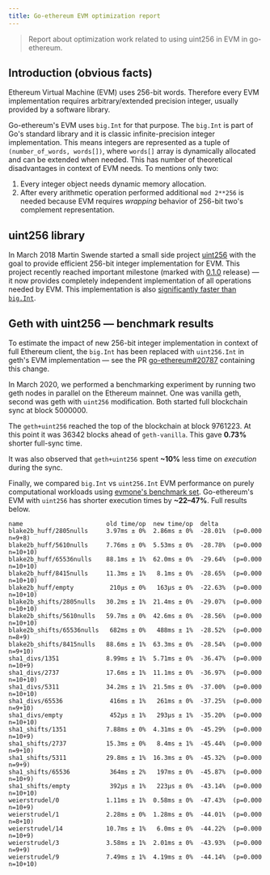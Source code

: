 ```yaml
---
title: Go-ethereum EVM optimization report
---
```


> Report about optimization work related to using uint256 in EVM in go-ethereum.

## Introduction (obvious facts)

Ethereum Virtual Machine (EVM) uses 256-bit words. Therefore every EVM implementation requires arbitrary/extended precision integer, usually provided by a software library.

Go-ethereum's EVM uses `big.Int` for that purpose. The `big.Int` is part of Go's standard library and it is classic infinite-precision integer implementation. This means integers are represented as a tuple of `(number_of_words, words[])`, where `words[]` array is dynamically allocated and can be extended when needed. This has number of theoretical disadvantages in context of EVM needs. To mentions only two:

1. Every integer object needs dynamic memory allocation.
2. After every arithmetic operation performed additional `mod 2**256` is needed because EVM requires _wrapping_ behavior of 256-bit two's complement representation.

## uint256 library

In March 2018 Martin Swende started a small side project [uint256] with the goal to provide efficient 256-bit integer implementation for EVM. This project recently reached important milestone (marked with [0.1.0][uint256 0.1.0] release) — it now provides completely independent implementation of all operations needed by EVM. This implementation is also [significantly faster than `big.Int`][uint256 benchmarks].

## Geth with uint256 — benchmark results

To estimate the impact of new 256-bit integer implementation in context of full Ethereum client, the `big.Int` has been replaced with `uint256.Int` in geth's  EVM implementation — see the PR [go-ethereum#20787] containing this change.

In March 2020, we performed a benchmarking experiment by running two geth nodes in parallel on the Ethereum mainnet. One was vanilla geth, second was geth with `uint256` modification. Both started full blockchain sync at block 5000000.

The `geth+uint256` reached the top of the blockchain at block 9761223. At this point it was 36342 blocks ahead of `geth-vanilla`. This gave **0.73%** shorter full-sync time.

It was also observed that `geth+uint256` spent **~10%** less time on _execution_ during the sync.

Finally, we compared `big.Int` vs `uint256.Int` EVM performance on purely computational workloads using [evmone's benchmark set]. Go-ethereum's EVM with `uint256` has shorter execution times by **~22–47%**. Full results below.

```
name                       old time/op  new time/op  delta
blake2b_huff/2805nulls     3.97ms ± 0%  2.86ms ± 0%  -28.01%  (p=0.000 n=9+8)
blake2b_huff/5610nulls     7.76ms ± 0%  5.53ms ± 0%  -28.78%  (p=0.000 n=10+10)
blake2b_huff/65536nulls    88.1ms ± 1%  62.0ms ± 0%  -29.64%  (p=0.000 n=10+10)
blake2b_huff/8415nulls     11.3ms ± 1%   8.1ms ± 0%  -28.65%  (p=0.000 n=10+10)
blake2b_huff/empty          210µs ± 0%   163µs ± 0%  -22.63%  (p=0.000 n=10+10)
blake2b_shifts/2805nulls   30.2ms ± 1%  21.4ms ± 0%  -29.07%  (p=0.000 n=10+10)
blake2b_shifts/5610nulls   59.7ms ± 0%  42.6ms ± 0%  -28.56%  (p=0.000 n=10+10)
blake2b_shifts/65536nulls   682ms ± 0%   488ms ± 1%  -28.52%  (p=0.000 n=8+9)
blake2b_shifts/8415nulls   88.6ms ± 1%  63.3ms ± 0%  -28.54%  (p=0.000 n=9+10)
sha1_divs/1351             8.99ms ± 1%  5.71ms ± 0%  -36.47%  (p=0.000 n=10+9)
sha1_divs/2737             17.6ms ± 1%  11.1ms ± 0%  -36.97%  (p=0.000 n=10+10)
sha1_divs/5311             34.2ms ± 1%  21.5ms ± 0%  -37.00%  (p=0.000 n=10+10)
sha1_divs/65536             416ms ± 1%   261ms ± 0%  -37.25%  (p=0.000 n=9+10)
sha1_divs/empty             452µs ± 1%   293µs ± 1%  -35.20%  (p=0.000 n=10+10)
sha1_shifts/1351           7.88ms ± 0%  4.31ms ± 0%  -45.29%  (p=0.000 n=10+9)
sha1_shifts/2737           15.3ms ± 0%   8.4ms ± 1%  -45.44%  (p=0.000 n=9+10)
sha1_shifts/5311           29.8ms ± 1%  16.3ms ± 0%  -45.32%  (p=0.000 n=9+9)
sha1_shifts/65536           364ms ± 2%   197ms ± 0%  -45.87%  (p=0.000 n=10+9)
sha1_shifts/empty           392µs ± 1%   223µs ± 0%  -43.14%  (p=0.000 n=10+10)
weierstrudel/0             1.11ms ± 1%  0.58ms ± 0%  -47.43%  (p=0.000 n=10+9)
weierstrudel/1             2.28ms ± 0%  1.28ms ± 0%  -44.01%  (p=0.000 n=8+10)
weierstrudel/14            10.7ms ± 1%   6.0ms ± 0%  -44.22%  (p=0.000 n=10+9)
weierstrudel/3             3.58ms ± 1%  2.01ms ± 0%  -43.93%  (p=0.000 n=9+9)
weierstrudel/9             7.49ms ± 1%  4.19ms ± 0%  -44.14%  (p=0.000 n=10+10)
```

[uint256]: https://github.com/holiman/uint256
[uint256 0.1.0]: https://github.com/holiman/uint256/releases/tag/v0.1.0
[uint256 benchmarks]: https://github.com/holiman/uint256/tree/v0.1.0#benchmarks
[go-ethereum#20787]: https://github.com/ethereum/go-ethereum/pull/20787
[evmone's benchmark set]: https://github.com/ethereum/evmone/tree/master/test/benchmarks
